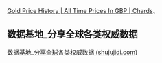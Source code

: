 [Gold Price History | All Time Prices In GBP | Chards](https://www.chards.co.uk/gold-price/gold-price-history)、


## 数据基地_分享全球各类权威数据
[数据基地_分享全球各类权威数据 (shujujidi.com)](https://www.shujujidi.com/)